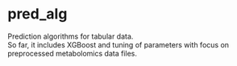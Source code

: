 # pred_alg
Prediction algorithms for tabular data. <br>
So far, it includes XGBoost and tuning of parameters with focus on preprocessed metabolomics data files.
